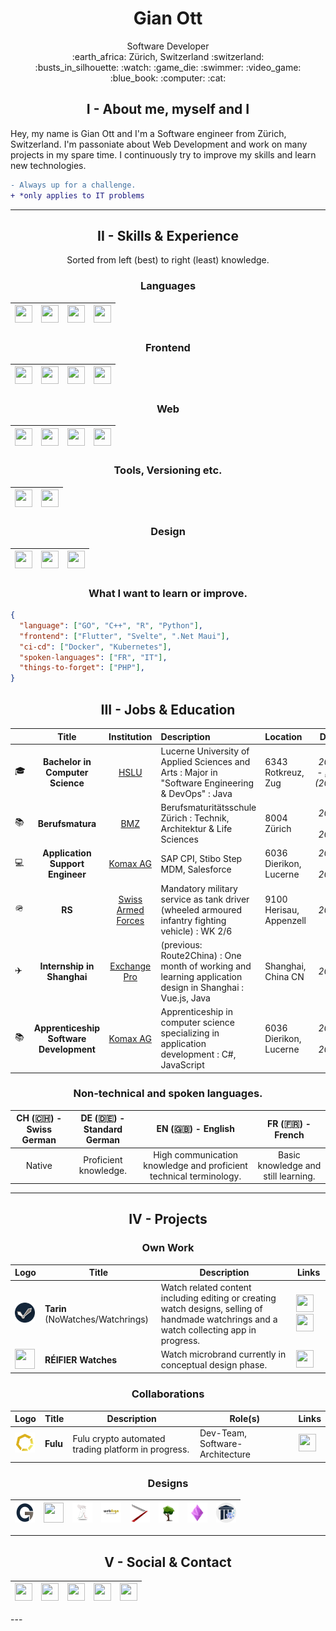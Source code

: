# <h1 align="center"> Gian Ott </h1>
<div align="center">
Software Developer<br>
:earth_africa: Zürich, Switzerland :switzerland:<br>
:busts_in_silhouette: :watch: :game_die: :swimmer: :video_game: :blue_book: :computer: :cat:

</div>


## <h2 align="center"> **I** - About me, myself and I </h2>

Hey, my name is Gian Ott and I'm a Software engineer from Zürich, Switzerland. I'm passoniate about Web Development and work on many projects in my spare time. I continuously try to improve my skills and learn new technologies.

```diff
- Always up for a challenge.
+ *only applies to IT problems
```

---

## <h2 align="center"> **II** - Skills & Experience </h2>
<div align="center">
Sorted from left (best) to right (least) knowledge.
</div>


### <h3 align="center"> Languages </h3>
<div align="center">

| [<img height="28" width="28" src="https://cdn.simpleicons.org/csharp/7f7770">](https://learn.microsoft.com/en-us/dotnet/csharp/) | [<img height="28" width="28" src="https://cdn.simpleicons.org/javascript/7f7770">](https://www.javascript.com/) | [<img height="28" width="28" src="https://cdn.simpleicons.org/oracle/7f7770">](https://www.java.com/en/) | [<img height="28" width="28" src="https://cdn.simpleicons.org/c/7f7770">](https://www.learn-c.org/en/) |
|---|---|---|---|

</div>


### <h3 align="center"> Frontend </h3>
<div align="center">

| [<img height="28" width="28" src="https://cdn.simpleicons.org/angular/132539">](https://angular.io/) | [<img height="28" width="28" src="https://cdn.simpleicons.org/html5/132539">](https://www.w3schools.com/html/html5_canvas.asp) | [<img height="28" width="28" src="https://cdn.simpleicons.org/ionic/132539">](https://ionicframework.com/) | [<img height="28" width="28" src="https://cdn.simpleicons.org/vuedotjs/132539">](https://vuejs.org/)
|---|---|---|---|

</div>


### <h3 align="center"> Web </h3>
<div align="center">

| [<img height="28" width="28" src="https://cdn.simpleicons.org/typescript/7f7770">](https://www.typescriptlang.org/) | [<img height="28" width="28" src="https://cdn.simpleicons.org/nodedotjs/7f7770">](https://nodejs.org/en/) | [<img height="28" width="28" src="https://cdn.simpleicons.org/socketdotio/7f7770">](https://socket.io/) | [<img height="28" width="28" src="https://cdn.simpleicons.org/assemblyscript/7f7770">](https://www.assemblyscript.org/) |
|---|---|---|---|

</div>

### <h3 align="center"> Tools, Versioning etc. </h3>
<div align="center">

| [<img height="28" width="28" src="https://cdn.simpleicons.org/git/132539">](https://git-scm.com/) | [<img height="28" width="28" src="https://cdn.simpleicons.org/mercurial/132539">](https://www.mercurial-scm.org/) |
|---|---|
  
</div>


### <h3 align="center"> Design </h3>
<div align="center">

| [<img height="28" width="28" src="https://cdn.simpleicons.org/inkscape/7f7770">](https://inkscape.org/) | [<img height="28" width="28" src="https://cdn.simpleicons.org/affinityphoto/7f7770">](https://affinity.serif.com/en-us/photo/) | [<img height="28" width="28" src="https://cdn.simpleicons.org/blender/7f7770">](https://www.blender.org/) |
|---|---|---|

</div>


### <h3 align="center"> What I want to learn or improve. </h3>

```json
{
  "language": ["GO", "C++", "R", "Python"],
  "frontend": ["Flutter", "Svelte", ".Net Maui"],
  "ci-cd": ["Docker", "Kubernetes"],
  "spoken-languages": ["FR", "IT"],
  "things-to-forget": ["PHP"],
}
```


## <h2 align="center"> **III** - Jobs & Education </h2>

|   | Title | Institution | Description | Location | Date |
|---|:-----:|:-----------:|:------------|:---------|:----:|
| :mortar_board: | **Bachelor in Computer Science** | [HSLU](https://www.hslu.ch/en/lucerne-school-of-information-technology/) | Lucerne University of Applied Sciences and Arts : Major in "Software Engineering & DevOps" : Java | 6343 Rotkreuz, Zug | _2022 - <ins>now</ins> (2025)_ |
| :books: | **Berufsmatura** | [BMZ](https://www.bms-zuerich.ch) | Berufsmaturitätsschule Zürich : Technik, Architektur & Life Sciences | 8004 Zürich | _2021 - 2022_ |
| :computer: | **Application Support Engineer** | [Komax AG](https://www.komaxgroup.com) | SAP CPI, Stibo Step MDM, Salesforce | 6036 Dierikon, Lucerne | _2020 - 2021_ |
| 🪖 | **RS** | [Swiss Armed Forces](https://www.vtg.admin.ch/de/home.html) | Mandatory military service as tank driver (wheeled armoured infantry fighting vehicle) : WK 2/6 | 9100 Herisau, Appenzell | _2020_ |
| :airplane: | **Internship in Shanghai** | [Exchange Pro](https://www.linkedin.com/company/exchangepro/) | (previous: Route2China) : One month of working and learning application design in Shanghai : Vue.js, Java | Shanghai, China CN | _2019_ |
| :books: | **Apprenticeship Software Development** | [Komax AG](https://www.komaxgroup.com) | Apprenticeship in computer science specializing in application development : C#, JavaScript | 6036 Dierikon, Lucerne | _2016 - 2020_ |


### <h3 align="center"> Non-technical and spoken languages. </h3>

| CH (:switzerland:) - Swiss German | DE (:de:) - Standard German | EN (:gb:) - English | FR (:fr:) - French |
|:---:|:---:|:---:|:---:|
| Native | Proficient knowledge. | High communication knowledge and proficient technical terminology. | Basic knowledge and still learning. |

---

## <h2 align="center"> **IV** - Projects </h2>
### <h3 align="center"> Own Work </h3>
<div align="center">

| Logo | Title | Description | Links |
|---|-------|-------------|-------|
| <img height="32" width="32" src="https://raw.githubusercontent.com/Nichtgian/Nichtgian/main/src/logos/Logo_Tarin-Watchrings-NoWatches.png"> | **Tarin** (NoWatches/Watchrings) | Watch related content including editing or creating watch designs, selling of handmade watchrings and a watch collecting app in progress. |  <p float="center"> [<img height="28" width="28" src="https://cdn.simpleicons.org/firefoxbrowser/7f7770">](https://www.watch-rings.com/) [<img height="28" width="28" src="https://cdn.simpleicons.org/instagram/7f7770">](https://www.instagram.com/no_watches/) </p> |
| <img height="32" width="32" src="https://raw.githubusercontent.com/Nichtgian/Nichtgian/main/src/logos/Logo_Réifier-Watches.png"> | **RÉIFIER Watches** | Watch microbrand currently in conceptual design phase. | [<img height="28" width="28" src="https://cdn.simpleicons.org/instagram/00060f">](https://www.instagram.com/reifierwatches/) |

</div>

### <h3 align="center"> Collaborations </h3>
<div align="center">

| Logo | Title | Description | Role(s) | Links |
|---|-------|-------------|---------|-------|
| <img height="32" width="32" src="https://raw.githubusercontent.com/Nichtgian/Nichtgian/main/src/logos/Logo_Fulu-Crypto.png"> | **Fulu** | Fulu crypto automated trading platform in progress. | Dev-Team, Software-Architecture | [<img height="28" width="28" src="https://cdn.simpleicons.org/github/dbb11e">](https://github.com/FuluCrypto/) |

</div>

### <h3 align="center"> Designs </h3>
<div align="center">

| <img height="32" width="32" src="https://raw.githubusercontent.com/Nichtgian/Nichtgian/main/src/logos/Logo_GO-DEV.png"> | <img height="32" width="32" src="https://raw.githubusercontent.com/Nichtgian/Nichtgian/main/src/logos/Logo_A&G-Crème.png"> | <img height="32" width="32" src="https://raw.githubusercontent.com/Nichtgian/Nichtgian/main/src/designs/BMA_CryptoPump&Dump.png"> | <img height="32" width="32" src="https://raw.githubusercontent.com/Nichtgian/Nichtgian/main/src/designs/BMS_webArgn.png"> | <img height="32" width="32" src="https://raw.githubusercontent.com/Nichtgian/Nichtgian/main/src/designs/Logo_GiansBarberShop.png"> | <img height="32" width="32" src="https://raw.githubusercontent.com/Nichtgian/Nichtgian/main/src/designs/VA_KlimaschutzAlltag.png"> | <img height="32" width="32" src="https://raw.githubusercontent.com/Nichtgian/Nichtgian/main/src/designs/BBZW_Numerous.png"> | <img height="32" width="32" src="https://raw.githubusercontent.com/Nichtgian/Nichtgian/main/src/designs/HSLU_Museum.png"> |
|---|---|---|---|---|---|---|---|

</div>

---

## <h2 align="center"> **V** - Social & Contact </h2>
<div align="center">

| [<img height="28" width="28" src="https://cdn.simpleicons.org/linkedin">](https://www.linkedin.com/in/nichtgian/) | [<img height="28" width="28" src="https://cdn.simpleicons.org/stackoverflow">](https://stackoverflow.com/users/7156350/nichtgian?tab=profile) | [<img height="28" width="28" src="https://cdn.simpleicons.org/github">](https://github.com/Nichtgian) | [<img height="28" width="28" src="https://cdn.simpleicons.org/instagram">](https://www.instagram.com/gian.ott/) | [<img height="28" width="28" src="https://cdn.simpleicons.org/gmail">](mailto:nichtgian@gmail.com) | 
|---|---|---|---|---|

</div>
---

[^1]: Last edited: 22.12.2022
